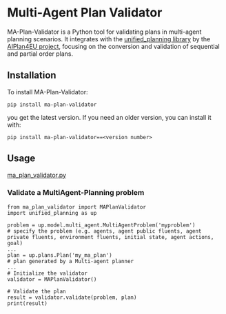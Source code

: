 # Multi-Agent Plan Validator

MA-Plan-Validator is a Python tool for validating plans in multi-agent planning scenarios. It integrates with the [unified_planning
library](https://github.com/aiplan4eu/unified-planning) by the [AIPlan4EU project](https://www.aiplan4eu-project.eu/), focusing on the conversion and validation of sequential and partial order plans.

## Installation
To install MA-Plan-Validator:

```
pip install ma-plan-validator
```

you get the latest version. If you need an older version, you can install it with:

```
pip install ma-plan-validator==<version number>
```

## Usage
[ma_plan_validator.py](ma_plan_validator%2Fma_plan_validator.py)
### Validate a MultiAgent-Planning problem

```
from ma_plan_validator import MAPlanValidator
import unified_planning as up

problem = up.model.multi_agent.MultiAgentProblem('myproblem')
# specify the problem (e.g. agents, agent public fluents, agent private fluents, environment fluents, initial state, agent actions, goal)
...
plan = up.plans.Plan('my_ma_plan')
# plan generated by a Multi-agent planner
...
# Initialize the validator
validator = MAPlanValidator()

# Validate the plan
result = validator.validate(problem, plan)
print(result)
```
